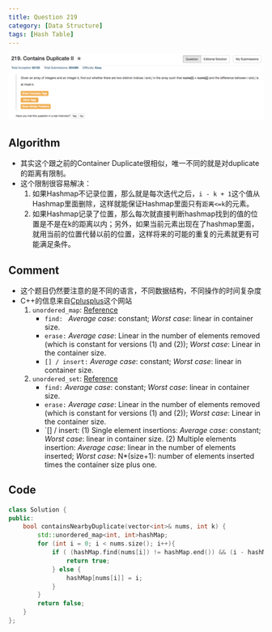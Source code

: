 ```yaml
---
title: Question 219
category: [Data Structure]
tags: [Hash Table]
---
```


![Description](../Assets/Figure/question219.png)

## Algorithm 

- 其实这个跟之前的Container Duplicate很相似，唯一不同的就是对duplicate的距离有限制。
- 这个限制很容易解决：
    1. 如果Hashmap不记录位置，那么就是每次迭代之后，`i - k + 1`这个值从Hashmap里面删除，这样就能保证Hashmap里面只有`距离<=k`的元素。
    2. 如果Hashmap记录了位置，那么每次就直接判断hashmap找到的值的位置是不是在k的距离以内；另外，如果当前元素出现在了hashmap里面，就用当前的位置代替以前的位置，这样将来的可能的重复的元素就更有可能满足条件。

## Comment

- 这个题目仍然要注意的是不同的语言，不同数据结构，不同操作的时间复杂度
- C++的信息来自[Cplusplus](http://www.cplusplus.com/)这个网站
    1. `unordered_map`: [Reference](http://www.cplusplus.com/reference/unordered_map/unordered_map/)
        - `find: ` _Average case_: constant; _Worst case_: linear in container size.
        - `erase:` _Average case_: Linear in the number of elements removed (which is constant for versions (1) and (2)); _Worst case_: Linear in the container size.
        - `[] / insert:` _Average case_: constant; _Worst case_: linear in container size.
    2. `unordered_set`: [Reference](http://www.cplusplus.com/reference/unordered_set/unordered_set/)
        - `find:` _Average case_: constant; _Worst case_: linear in container size.
        - `erase:` _Average case_: Linear in the number of elements removed (which is constant for versions (1) and (2)); _Worst case_: Linear in the container size.
        - `[] / insert: (1) Single element insertions: _Average case_: constant; _Worst case_: linear in container size. (2) Multiple elements insertion: _Average case_: linear in the number of elements inserted; _Worst case_: N*(size+1): number of elements inserted times the container size plus one.

## Code

```c++
class Solution {
public:
    bool containsNearbyDuplicate(vector<int>& nums, int k) {
        std::unordered_map<int, int>hashMap;
        for (int i = 0; i < nums.size(); i++){
            if ( (hashMap.find(nums[i]) != hashMap.end()) && (i - hashMap[nums[i]] <= k) ){
                return true;
            } else {
                hashMap[nums[i]] = i;
            }
        }
        return false;
    }
};
```